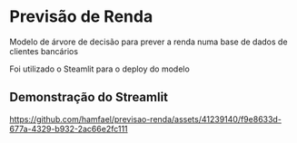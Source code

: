 # Previsão de Renda

Modelo de árvore de decisão para prever a renda numa base de dados de clientes bancários

Foi utilizado o Steamlit para o deploy do modelo

## Demonstração do Streamlit

https://github.com/hamfael/previsao-renda/assets/41239140/f9e8633d-677a-4329-b932-2ac66e2fc111

